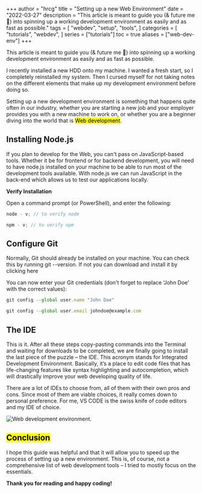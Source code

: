 +++
author = "hrcg"
title = "Setting up a new Web Environment"
date = "2022-03-27"
description = "This article is meant to guide you (& future me 🤷) into spinning up a working development environment as easily and as fast as possible."
tags = [
    "webdev",
    "setup",
    "tools",
]
categories = [
    "tutorials",
    "webdev",
]
series = ["tutorials"]
toc = true
aliases = ["web-dev-env"]
+++

This article is meant to guide you (& future me 🤷) into spinning up a working development environment as easily and as fast as possible.

<!--more-->

I recently installed a new HDD onto my machine. I wanted a fresh start, so I completely reinstalled my system. Then I cursed myself for not taking notes on the different elements that make up my development environment before doing so.

Setting up a new development environment is something that happens quite often in our industry, whether you are starting a new job and your employer provides you with a new machine to work on, or whether you are a beginner diving into the world that is <mark>Web development</mark>.

## Installing Node.js

If you plan to develop for the Web, you can't pass on JavaScript-based tools. Whether it be for frontend or for backend development, you will need to have node.js installed on your machine to be able to run most of the development tools available. With node.js we can run JavaScript in the back-end which allows us to test our applications locally.

**Verify Installation**

Open a command prompt (or PowerShell), and enter the following:

```js
node - v; // to verify node

npm - v; // to verify npm
```

## Configure Git

Normally, Git should already be installed on your machine. You can check this by running git --version. If not you can download and install it by clicking here

You can now enter your Git credentials (don't forget to replace ‘John Doe’ with the correct values):

```js
git config --global user.name "John Doe"

git config --global user.email johndoe@example.com
```

## The IDE

This is it. After all these steps copy-pasting commands into the Terminal and waiting for downloads to be completed, we are finally going to install the last piece of the puzzle – the IDE. This acronym stands for Integrated Development Environment. Basically, it’s a place to edit code files that has life-changing features like syntax highlighting and autocompletion, which will drastically improve your web developing quality of life.

There are a lot of IDEs to choose from, all of them with their own pros and cons. Since most of them are viable choices, it really comes down to personal preference. For me, VS CODE is the swiss knife of code editors and my IDE of choice.

![Web development environment.](https://github.githubassets.com/images/modules/site/codespaces/illo-vscode.png "<kbd><kbd>Web</kbd><kbd>Development</kbd><kbd>Environment</kbd></kbd>")

## <mark>Conclusion</mark>

I hope this guide was helpful and that it will allow you to speed up the process of setting up a new environment. This is, of course, not a comprehensive list of web development tools – I tried to mostly focus on the essentials.

**Thank you for reading and happy coding!**
